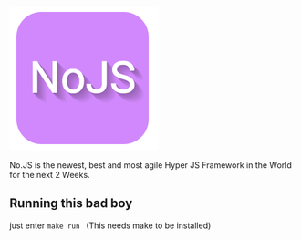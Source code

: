 ![GitHub Logo](/nojs_logo.png)

No.JS is the newest, best and most agile Hyper JS Framework in the World for the next 2 Weeks.

## Running this bad boy

just enter 
`
make run 
`
(This needs make to be installed)
